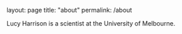 layout: page
title: "about"
permalink: /about

Lucy Harrison is a scientist at the University of Melbourne.